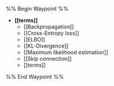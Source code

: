 %% Begin Waypoint %%
- **[[terms]]**
	- [[Backpropagation]]
	- [[Cross-Entropy loss]]
	- [[ELBO]]
	- [[KL-Divergence]]
	- [[Maximum likelihood estimation]]
	- [[Skip connection]]
	- [[terms]]

%% End Waypoint %%